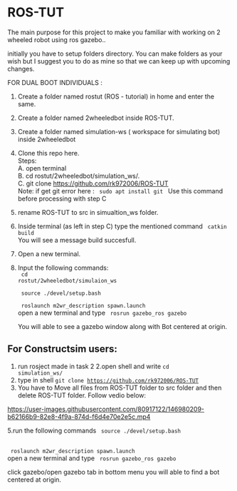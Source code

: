 # ROS-TUT
The main purpose for this project to make you familiar with working on 2 wheeled robot 
using ros gazebo..

 initially you have to setup folders directory.
You can make folders as your wish but I suggest you to do as 
mine so that we can keep up with upcoming changes.

FOR DUAL BOOT INDIVIDUALS :
1. Create a folder named rostut (ROS - tutorial) in home and enter the same.
2. Create a folder named 2wheeledbot inside ROS-TUT.
3. Create a folder named simulation-ws ( workspace for simulating  bot) inside 2wheeledbot
4. Clone this repo here. <br>
   Steps:<br>
   A. open terminal <br>
   B. cd rostut/2wheeledbot/simulation_ws/. <br>
   C. git clone https://github.com/rk972006/ROS-TUT <br>
       Note: if get git error here : <code> 
sudo apt install git   </code> 
Use this command before processing with step C <br> 
5. rename ROS-TUT to src in simualtion_ws folder. <br>
6. Inside terminal (as left in step C) type the mentioned  command <code> catkin build </code> <br>
You will see a message build succesfull. <br>
  1.  Open a new terminal.
  2.  Input the following commands: <br>
<code> cd rostut/2wheeledbot/simulaion_ws</code><br>
   
       <code> source ./devel/setup.bash  </code><br>

       <code> roslaunch m2wr_description spawn.launch</code><br>
       open a new terminal and type <code> rosrun gazebo_ros gazebo </code>
       
       You will able to see a gazebo window along with Bot centered at origin.
       
      


## For Constructsim users: 
1. run rosject made in task 2
2.open shell and write <code>cd simulation_ws/</code>
3. type in shell <code>git clone https://github.com/rk972006/ROS-TUT</code>
4. You have to Move all files from ROS-TUT folder to src folder and then delete ROS-TUT folder. Follow vedio below:

<vedio> https://user-images.githubusercontent.com/80917122/146980209-b62166b9-82e8-4f9a-874d-f6d4e70e2e5c.mp4 </vedio>




5.run the following commands  <code> source ./devel/setup.bash  </code><br>

  <code> roslaunch m2wr_description spawn.launch</code><br>
  open a new terminal and type <code> rosrun gazebo_ros gazebo </code>
       
   click gazebo/open gazebo  tab in bottom menu 
   you will able to find a bot centered at origin. 
       
       
